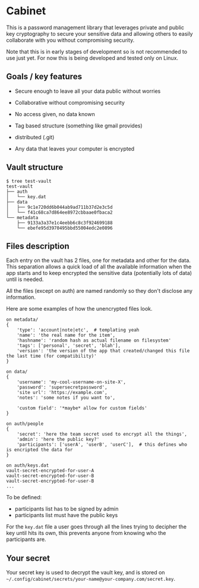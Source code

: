# Cabinet

This is a password management library that leverages private and public key
cryptography to secure your sensitive data and allowing others to easily
collaborate with you without compromising security.

Note that this is in early stages of development so is not recommended to use
just yet.
For now this is being developed and tested only on Linux.

## Goals / key features

* Secure enough to leave all your data public without worries
* Collaborative without compromising security
* No access given, no data known

* Tag based structure (something like gmail provides)
* distributed (.git)
* Any data that leaves your computer is encrypted

## Vault structure

    $ tree test-vault
    test-vault
    ├── auth
    │   └── key.dat
    ├── data
    │   ├── 9c1e720dd6b044ab9ad711b37d2e3c5d
    │   └── f41c68ca7d864ee8972cbbaae0fbaca2
    └── metadata
        ├── 9133a3a37e1c4eebb6c8c3f924699188
        └── ebefe95d3970495bbd55004edc2e0896


## Files description

Each entry on the vault has 2 files, one for metadata and other for the data.
This separation allows a quick load of all the available information when the
app starts and to keep encrypted the sensitive data (potentially lots of data)
until is needed.

All the files (except on auth) are named randomly so they don't disclose any information.

Here are some examples of how the unencrypted files look.

    on metadata/
    {
        'type': 'account|note|etc',  # templating yeah
        'name': 'the real name for the item',
        'hashname': 'random hash as actual filename on filesystem'
        'tags': ['personal', 'secret', 'blah'],
        'version': 'the version of the app that created/changed this file the last time (for compatibility)'
    }

    on data/
    {
        'username': 'my-cool-username-on-site-X',
        'password': 'supersecretpassword',
        'site url': 'https://example.com',
        'notes': 'some notes if you want to',

        'custom field': '*maybe* allow for custom fields'
    }

    on auth/people
    {
        'secret': 'here the team secret used to encrypt all the things',
        'admin': 'here the public key?'
        'participants': ['userA', 'userB', 'userC'],  # this defines who is encripted the data for
    }

    on auth/keys.dat
    vault-secret-encrypted-for-user-A
    vault-secret-encrypted-for-user-B
    vault-secret-encrypted-for-user-B
    ...


To be defined:
* participants list has to be signed by admin
* participants list must have the public keys

For the `key.dat` file a user goes through all the lines trying to decipher the
key until hits its own, this prevents anyone from knowing who the participants are.


## Your secret

Your secret key is used to decrypt the vault key, and is stored on
`~/.config/cabinet/secrets/your-name@your-company.com/secret.key`.
